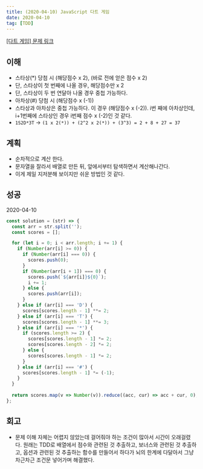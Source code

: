 ```yaml
---
title: (2020-04-10) JavaScript 다트 게임
date: 2020-04-10
tag: [TDD]
---
```


[[다트 게임] 문제 링크](https://programmers.co.kr/learn/courses/30/lessons/17682)

## 이해

- 스타상(*) 당첨 시 (해당점수 x 2), (바로 전에 얻은 점수 x 2)
- 단, 스타상이 첫 번째에 나올 경우, 해당점수만 x 2
- 단, 스타상이 두 번 연달아 나올 경우 중첩 가능하다.
- 아차상(#) 당첨 시 (해당점수 x (-1))
- 스타상과 아차상은 중첩 가능하다. 이 경우 (해당점수 x (-2)). i번 째에 아차상인데, i+1번째에 스타상인 경우 i번째 점수 x (-2)인 것 같다.
- `1S2D*3T` -> `(1 x 2(*)) + (2^2 x 2(*)) + (3^3) = 2 + 8 + 27 = 37`

## 계획

- 순차적으로 계산 한다.
- 문자열을 잘라서 배열로 만든 뒤, 앞에서부터 탐색하면서 계산해나간다.
- 이게 제일 지저분해 보이지만 쉬운 방법인 것 같다.

## 성공

2020-04-10

```javascript
const solution = (str) => {
  const arr = str.split('');
  const scores = [];

  for (let i = 0; i < arr.length; i += 1) {
    if (Number(arr[i] >= 0)) {
      if (Number(arr[i] === 0)) {
        scores.push(0);
      }
      if (Number(arr[i + 1]) === 0) {
        scores.push(`${arr[i]}${0}`);
        i += 1;
      } else {
        scores.push(arr[i]);
      }
    } else if (arr[i] === 'D') {
      scores[scores.length - 1] **= 2;
    } else if (arr[i] === 'T') {
      scores[scores.length - 1] **= 3;
    } else if (arr[i] === '*') {
      if (scores.length >= 2) {
        scores[scores.length - 1] *= 2;
        scores[scores.length - 2] *= 2;
      } else {
        scores[scores.length - 1] *= 2;
      }
    } else if (arr[i] === '#') {
      scores[scores.length - 1] *= (-1);
    }
  }
  
  return scores.map(v => Number(v)).reduce((acc, cur) => acc + cur, 0);
};
```

## 회고

- 문제 이해 자체는 어렵지 않았는데 걸어줘야 하는 조건이 많아서 시간이 오래걸렸다. 원래는 TDD로 배열에서 점수와 관련된 것 추출하고, 보너스와 관련된 것 추출하고, 옵션과 관련된 것 추출하는 함수를 만들어서 하다가 뇌의 한계에 다달아서 그냥 차근차근 조건문 넣어가며 해결했다.
